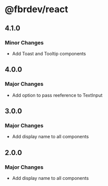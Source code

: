 # @fbrdev/react

## 4.1.0

### Minor Changes

- Add Toast and Tooltip components

## 4.0.0

### Major Changes

- Add option to pass reeference to TextInput

## 3.0.0

### Major Changes

- Add display name to all components

## 2.0.0

### Major Changes

- Add display name to all components
